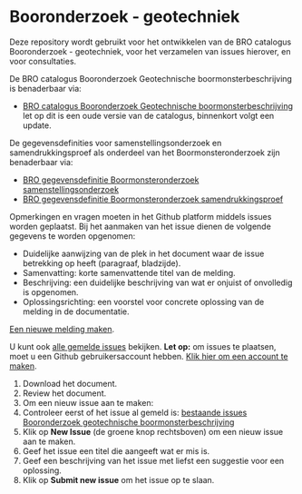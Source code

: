 # Booronderzoek - geotechniek
Deze repository wordt gebruikt voor het ontwikkelen van de BRO catalogus Booronderzoek - geotechniek, voor het verzamelen van issues hierover, en voor consultaties. 

De BRO catalogus Booronderzoek Geotechnische boormonsterbeschrijving is benaderbaar via:
- [BRO catalogus Booronderzoek Geotechnische boormonsterbeschrijving][1]
let op dit is een oude versie van de catalogus, binnenkort volgt een update.

De gegevensdefinities voor samenstellingsonderzoek en samendrukkingsproef als onderdeel van het Boormonsteronderzoek zijn benaderbaar via:
- [BRO gegevensdefinitie Boormonsteronderzoek samenstellingsonderzoek][2]
- [BRO gegevensdefinitie Boormonsteronderzoek samendrukkingsproef][3]


Opmerkingen en vragen moeten in het Github platform middels issues worden geplaatst. 
Bij het aanmaken van het issue dienen de volgende gegevens te worden opgenomen:

- Duidelijke aanwijzing van de plek in het document waar de issue betrekking op heeft (paragraaf, bladzijde).
- Samenvatting: korte samenvattende titel van de melding.
- Beschrijving: een duidelijke beschrijving van wat er onjuist of onvolledig is opgenomen.
- Oplossingsrichting: een voorstel voor concrete oplossing van de melding in de documentatie.

[Een nieuwe melding maken][4].

U kunt ook [alle gemelde issues][5] bekijken.
**Let op:** om issues te plaatsen, moet u een Github gebruikersaccount hebben. [Klik hier om een account te maken][6]. 

1. Download het document. 
2. Review het document.
3. Om een nieuw issue aan te maken: 
4. Controleer eerst of het issue al gemeld is: [bestaande issues Booronderzoek geotechnische boormonsterbeschrijving][5]
5. Klik op **New Issue** (de groene knop rechtsboven) om een nieuw issue aan te maken.
6. Geef het issue een titel die aangeeft wat er mis is.
7. Geef een beschrijving van het issue met liefst een suggestie voor een oplossing.
8. Klik op **Submit new issue** om het issue op te slaan. 
  

[1]: https://github.com/BROprogramma/BHR-GT/blob/gh-pages/Catalogus%20Booronderzoek%20geotechnische%20boormonsterbeschrijving%20werkversie%201mrt2018.pdf
[2]: https://github.com/BROprogramma/BHR-GT/blob/gh-pages/gegevensdefinitie%20Boormonsteronderzoek%20samenstellingsonderzoek%20werkversie%2020180717.pdf
[3]: https://github.com/BROprogramma/BHR-GT/blob/gh-pages/Gegevensdefinitie%20Boormonsteronderzoek%20samendrukkingsproef%20werkversie%2020180717.pdf
[4]: https://github.com/BROprogramma/BHR-GT/issues/new?template=issue_template.md
[5]: https://github.com/BROprogramma/BHR-GT/issues
[6]: https://github.com/join
